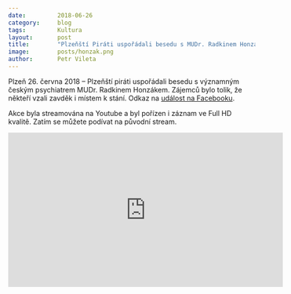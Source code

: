 ```yaml
---
date:         2018-06-26
category:     blog
tags:         Kultura
layout:       post
title:        "Plzeňští Piráti uspořádali besedu s MUDr. Radkinem Honzákem" 
image:        posts/honzak.png
author:       Petr Vileta
---
```


Plzeň 26. června 2018 – Plzeňští piráti uspořádali besedu s významným českým psychiatrem MUDr. Radkinem Honzákem. 
Zájemců bylo tolik, že někteří vzali zavděk i místem k stání. Odkaz na 
<a href="https://www.facebook.com/events/249907592419198/" target="_blank">událost na Facebooku</a>.

Akce byla streamována na Youtube a byl pořízen i záznam ve Full HD kvalitě.
Zatím se můžete podívat na původní stream.
<iframe width="560" height="315" src="https://www.youtube.com/embed/yfW8NWiNW3I" frameborder="0" allow="autoplay; encrypted-media" allowfullscreen></iframe>

